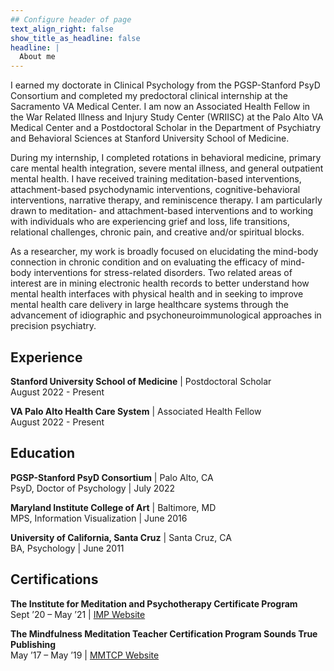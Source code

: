 ```yaml
---
## Configure header of page
text_align_right: false
show_title_as_headline: false
headline: |
  About me
---
```


I earned my doctorate in Clinical Psychology from the PGSP-Stanford PsyD Consortium and completed my predoctoral clinical internship at the Sacramento VA Medical Center. I am now an Associated Health Fellow in the War Related Illness and Injury Study Center (WRIISC) at the Palo Alto VA Medical Center and a Postdoctoral Scholar in the Department of Psychiatry and Behavioral Sciences at Stanford University School of Medicine. 

During my internship, I completed rotations in behavioral medicine, primary care mental health integration, severe mental illness, and general outpatient mental health. I have received training meditation-based interventions, attachment-based psychodynamic interventions, cognitive-behavioral interventions, narrative therapy, and reminiscence therapy. I am particularly drawn to meditation- and attachment-based interventions and to working with individuals who are experiencing grief and loss, life transitions, relational challenges, chronic pain, and creative and/or spiritual blocks. 

As a researcher, my work is broadly focused on elucidating the mind-body connection in chronic condition and on evaluating the efficacy of mind-body interventions for stress-related disorders. Two related areas of interest are in mining electronic health records to better understand how mental health interfaces with physical health and in seeking to improve mental health care delivery in large healthcare systems through the advancement of idiographic and psychoneuroimmunological approaches in precision psychiatry.

<!-- this is a subheadline -->
## Experience

**Stanford University School of Medicine** | Postdoctoral Scholar <br> August 2022 - Present

**VA Palo Alto Health Care System** | Associated Health Fellow <br> August 2022 - Present

## Education

**PGSP-Stanford PsyD Consortium** | Palo Alto, CA <br>
PsyD, Doctor of Psychology | July 2022

**Maryland Institute College of Art** | Baltimore, MD <br>
MPS, Information Visualization | June 2016

**University of California, Santa Cruz** | Santa Cruz, CA <br>
BA, Psychology | June 2011

## Certifications

**The Institute for Meditation and Psychotherapy Certificate Program** <br>
Sept ’20 – May ’21 | [IMP Website](https://meditationandpsychotherapy.org/)

**The Mindfulness Meditation Teacher Certification Program Sounds True Publishing** <br>
May ’17 – May ’19 | [MMTCP Website](https://mmtcp.soundstrue.com/)





